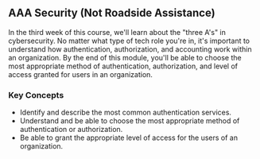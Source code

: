 ## AAA Security (Not Roadside Assistance)

In the third week of this course, we'll learn about the "three A's" in cybersecurity. No matter what type of tech role you're in, it's important to understand how authentication, authorization, and accounting work within an organization. By the end of this module, you'll be able to choose the most appropriate method of authentication, authorization, and level of access granted for users in an organization.

### Key Concepts

* Identify and describe the most common authentication services.
* Understand and be able to choose the most appropriate method of authentication or authorization.
* Be able to grant the appropriate level of access for the users of an organization.